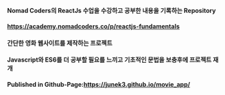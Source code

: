 #### Nomad Coders의 ReactJs 수업을 수강하고 공부한 내용을 기록하는 Repository
#### https://academy.nomadcoders.co/p/reactjs-fundamentals
#### 간단한 영화 웹사이트를 제작하는 프로젝트
#### Javascript와 ES6를 더 공부할 필요를 느끼고 기초적인 문법을 보충후에 프로젝트 재개
#### Published in Github-Page:https://junek3.github.io/movie_app/
